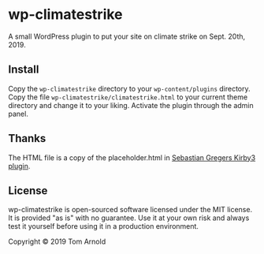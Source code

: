 # wp-climatestrike

A small WordPress plugin to put your site on climate strike on
Sept. 20th, 2019.

## Install

Copy the `wp-climatestrike` directory to your `wp-content/plugins` directory.
Copy the file `wp-climatestrike/climatestrike.html` to your current theme directory and change it to your liking.
Activate the plugin through the admin panel.

## Thanks

The HTML file is a copy of the placeholder.html in [Sebastian Gregers Kirby3 plugin](https://github.com/sebastiangreger/kirby3-climatestrike).

## License

wp-climatestrike is open-sourced software licensed under the MIT license. It is provided "as is" with no guarantee. Use it at your own risk and always test it yourself before using it in a production environment.

Copyright © 2019 Tom Arnold